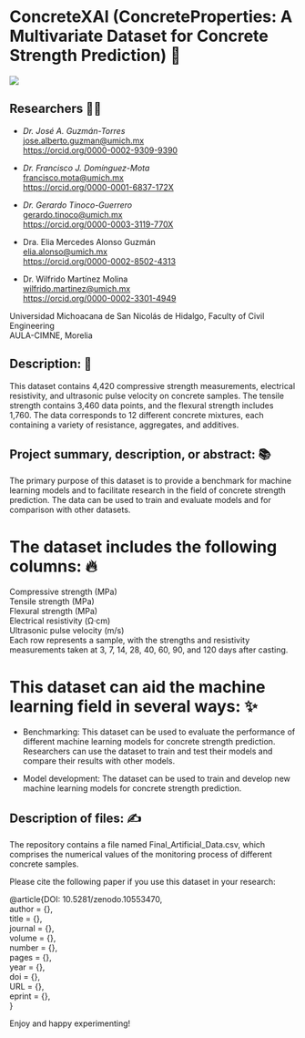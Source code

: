 # ConcreteXAI (ConcreteProperties: A Multivariate Dataset for Concrete Strength Prediction) 🏫
![](Distribution.png)

## Researchers 🧑‍🔬
- *Dr. José A. Guzmán-Torres* <br />
jose.alberto.guzman@umich.mx <br />
https://orcid.org/0000-0002-9309-9390

- *Dr. Francisco J. Domínguez-Mota* <br />
francisco.mota@umich.mx <br />
https://orcid.org/0000-0001-6837-172X
- *Dr. Gerardo Tinoco-Guerrero* <br />
gerardo.tinoco@umich.mx <br />
https://orcid.org/0000-0003-3119-770X
- Dra. Elia Mercedes Alonso Guzmán <br />
elia.alonso@umich.mx <br />
https://orcid.org/0000-0002-8502-4313
- Dr. Wilfrido Martínez Molina <br />
wilfrido.martinez@umich.mx <br />
https://orcid.org/0000-0002-3301-4949

Universidad Michoacana de San Nicolás de Hidalgo, Faculty of Civil Engineering <br />
AULA-CIMNE, Morelia




## Description: 📝
This dataset contains 4,420 compressive strength measurements, electrical resistivity, and ultrasonic pulse velocity on concrete samples. The tensile strength contains 3,460 data points, and the flexural strength includes 1,760. The data corresponds to 12 different concrete mixtures, each containing a variety of resistance, aggregates, and additives.

## Project summary, description, or abstract: 📚

The primary purpose of this dataset is to provide a benchmark for machine learning models and to facilitate research in the field of concrete strength prediction. The data can be used to train and evaluate models and for comparison with other datasets.

# The dataset includes the following columns: 🔥

Compressive strength (MPa) <br />
Tensile strength (MPa) <br />
Flexural strength (MPa) <br />
Electrical resistivity (Ω·cm) <br />
Ultrasonic pulse velocity (m/s) <br />
Each row represents a sample, with the strengths and resistivity measurements taken at 3, 7, 14, 28, 40, 60, 90, and 120 days after casting. 

# This dataset can aid the machine learning field in several ways: ✨

- Benchmarking: This dataset can be used to evaluate the performance of different machine learning models for concrete strength prediction. Researchers can use the dataset to train and test their models and compare their results with other models.

- Model development: The dataset can be used to train and develop new machine learning models for concrete strength prediction.

## Description of files: ✍️
The repository contains a file named Final_Artificial_Data.csv, which comprises the numerical values of the monitoring process of different concrete samples.

Please cite the following paper if you use this dataset in your research:

@article{DOI: 10.5281/zenodo.10553470, <br />
author = {}, <br />
title = {}, <br />
journal = {}, <br />
volume = {}, <br />
number = {}, <br />
pages = {}, <br />
year = {}, <br />
doi = {}, <br />
URL = {}, <br />
eprint = {}, <br />
}

Enjoy and happy experimenting!
